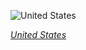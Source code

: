 
![United States](https://www.gstatic.com/prettyearth/assets/full/2078.jpg)

*[United States](https://www.google.com/maps/@43.391486,-112.368915,18z/data=!3m1!1e3)*
